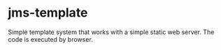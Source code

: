 # jms-template
Simple template system that works with a simple static web server.  The code is executed by browser.

